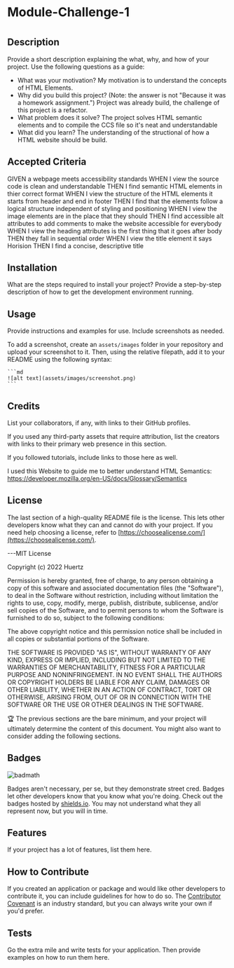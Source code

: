 # Module-Challenge-1

# <Week-1-Project >

## Description

Provide a short description explaining the what, why, and how of your project. Use the following questions as a guide:

- What was your motivation?
My motivation is to understand the concepts of HTML Elements. 
- Why did you build this project? (Note: the answer is not "Because it was a homework assignment.")
Project was already build, the challenge of this project is a refactor. 
- What problem does it solve?
The project solves HTML semantic elements and to compile the CCS file so it's neat and understandable 
- What did you learn?
The understanding of the structional of how a HTML website should be build. 

## Accepted Criteria

GIVEN a webpage meets accessibility standards
WHEN I view the source code is clean and understandable
THEN I find semantic HTML elements in thier correct format
WHEN I view the structure of the HTML elements it starts from header and end in footer
THEN I find that the elements follow a logical structure independent of styling and positioning
WHEN I view the image elements are in the place that they should 
THEN I find accessible alt attributes to add comments to make the website accessible for everybody
WHEN I view the heading attributes is the first thing that it goes after body
THEN they fall in sequential order
WHEN I view the title element it says Horision
THEN I find a concise, descriptive title

## Installation

What are the steps required to install your project? Provide a step-by-step description of how to get the development environment running.

## Usage

Provide instructions and examples for use. Include screenshots as needed.

To add a screenshot, create an `assets/images` folder in your repository and upload your screenshot to it. Then, using the relative filepath, add it to your README using the following syntax:

    ```md
    ![alt text](assets/images/screenshot.png)
    ```

## Credits

List your collaborators, if any, with links to their GitHub profiles.

If you used any third-party assets that require attribution, list the creators with links to their primary web presence in this section.

If you followed tutorials, include links to those here as well.

I used this Website to guide me to better understand HTML Semantics: https://developer.mozilla.org/en-US/docs/Glossary/Semantics
## License

The last section of a high-quality README file is the license. This lets other developers know what they can and cannot do with your project. If you need help choosing a license, refer to [https://choosealicense.com/](https://choosealicense.com/).

---MIT License

Copyright (c) 2022 Huertz

Permission is hereby granted, free of charge, to any person obtaining a copy
of this software and associated documentation files (the "Software"), to deal
in the Software without restriction, including without limitation the rights
to use, copy, modify, merge, publish, distribute, sublicense, and/or sell
copies of the Software, and to permit persons to whom the Software is
furnished to do so, subject to the following conditions:

The above copyright notice and this permission notice shall be included in all
copies or substantial portions of the Software.

THE SOFTWARE IS PROVIDED "AS IS", WITHOUT WARRANTY OF ANY KIND, EXPRESS OR
IMPLIED, INCLUDING BUT NOT LIMITED TO THE WARRANTIES OF MERCHANTABILITY,
FITNESS FOR A PARTICULAR PURPOSE AND NONINFRINGEMENT. IN NO EVENT SHALL THE
AUTHORS OR COPYRIGHT HOLDERS BE LIABLE FOR ANY CLAIM, DAMAGES OR OTHER
LIABILITY, WHETHER IN AN ACTION OF CONTRACT, TORT OR OTHERWISE, ARISING FROM,
OUT OF OR IN CONNECTION WITH THE SOFTWARE OR THE USE OR OTHER DEALINGS IN THE
SOFTWARE.

🏆 The previous sections are the bare minimum, and your project will ultimately determine the content of this document. You might also want to consider adding the following sections.

## Badges

![badmath](https://img.shields.io/github/languages/top/lernantino/badmath)

Badges aren't necessary, per se, but they demonstrate street cred. Badges let other developers know that you know what you're doing. Check out the badges hosted by [shields.io](https://shields.io/). You may not understand what they all represent now, but you will in time.

## Features

If your project has a lot of features, list them here.

## How to Contribute

If you created an application or package and would like other developers to contribute it, you can include guidelines for how to do so. The [Contributor Covenant](https://www.contributor-covenant.org/) is an industry standard, but you can always write your own if you'd prefer.

## Tests

Go the extra mile and write tests for your application. Then provide examples on how to run them here.
